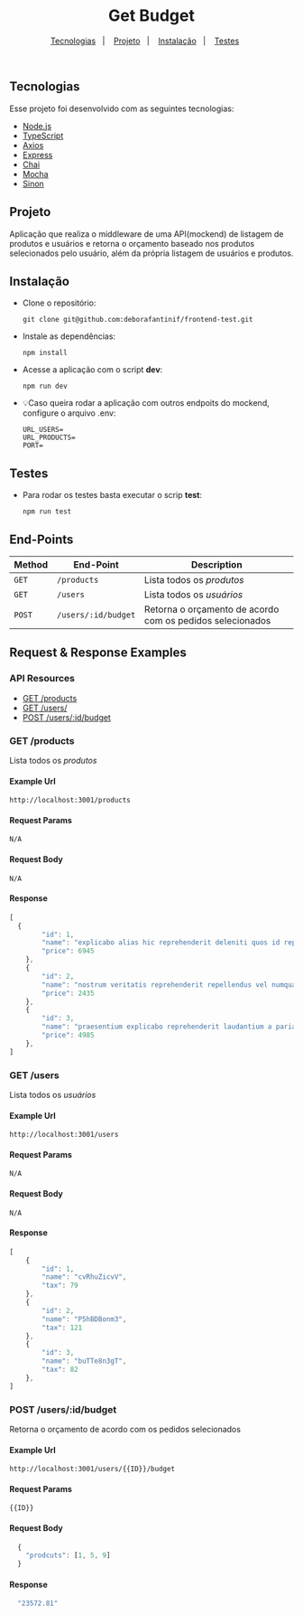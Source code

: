 <h1 align="center">
  Get Budget
</h1>

<p align="center">
  <a href="#-tecnologias">Tecnologias</a>&nbsp;&nbsp;&nbsp;|&nbsp;&nbsp;&nbsp;
  <a href="#-projeto">Projeto</a>&nbsp;&nbsp;&nbsp;|&nbsp;&nbsp;&nbsp;
  <a href="#-execução">Instalação</a>&nbsp;&nbsp;&nbsp;|&nbsp;&nbsp;&nbsp;
  <a href="#-testes">Testes</a>&nbsp;&nbsp;&nbsp;&nbsp;&nbsp;&nbsp;
</p>

<br>

## Tecnologias

Esse projeto foi desenvolvido com as seguintes tecnologias:

- [Node.js](https://nodejs.org/en/)
- [TypeScript](https://reactjs.org)
- [Axios](https://axios-http.com/docs/intro)
- [Express](https://expressjs.com/)
- [Chai](https://www.chaijs.com/)
- [Mocha](https://mochajs.org/)
- [Sinon](https://sinonjs.org/)

## Projeto

Aplicação que realiza o middleware de uma API(mockend) de listagem de produtos e usuários e retorna o orçamento baseado nos produtos selecionados pelo usuário, além da própria listagem de usuários e produtos.

## Instalação

- Clone o repositório:

  `git clone git@github.com:deborafantinif/frontend-test.git`

- Instale as dependências:

  `npm install`

- Acesse a aplicação com o script **dev**:

  `npm run dev`

- 💡Caso queira rodar a aplicação com outros endpoits do mockend, configure o arquivo .env:

  ```
  URL_USERS=
  URL_PRODUCTS=
  PORT=
  ```


## Testes

- Para rodar os testes basta executar o scrip **test**:

  `npm run test`


## End-Points
| Method | End-Point | Description |
| --- | --- | --- |
| `GET` | `/products` | Lista todos os *produtos* |
| `GET` | `/users` | Lista todos os *usuários* |
| `POST` | `/users/:id/budget` | Retorna o orçamento de acordo com os pedidos selecionados |


## Request & Response Examples

### API Resources
  - [GET /products](#get-products)
  - [GET /users/](#get-users)
  - [POST /users/:id/budget](#post-userBudget)


### GET /products
Lista todos os *produtos*
#### Example Url
`http://localhost:3001/products`
#### Request Params
`N/A`
#### Request Body
`N/A`
#### Response
```javascript
[
  {
		"id": 1,
		"name": "explicabo alias hic reprehenderit deleniti quos id reprehenderit consequuntur ipsam iure voluptatem ea culpa excepturi ducimus repudiandae ab",
		"price": 6945
	},
	{
		"id": 2,
		"name": "nostrum veritatis reprehenderit repellendus vel numquam soluta ex inventore ex",
		"price": 2435
	},
	{
		"id": 3,
		"name": "praesentium explicabo reprehenderit laudantium a pariatur ab sit pariatur quos",
		"price": 4985
	},
]
```


### GET /users
Lista todos os *usuários*
#### Example Url
`http://localhost:3001/users`
#### Request Params
`N/A`
#### Request Body
`N/A`
#### Response
```javascript
[
	{
		"id": 1,
		"name": "cvRhuZicvV",
		"tax": 79
	},
	{
		"id": 2,
		"name": "P5hBDBonm3",
		"tax": 121
	},
	{
		"id": 3,
		"name": "buTTe8n3gT",
		"tax": 82
	},
]
```

### POST /users/:id/budget
Retorna o orçamento de acordo com os pedidos selecionados
#### Example Url
`http://localhost:3001/users/{{ID}}/budget`
#### Request Params
`{{ID}}`
#### Request Body
```javascript
  {
    "prodcuts": [1, 5, 9]
  }
```
#### Response
```javascript
  "23572.81"
```